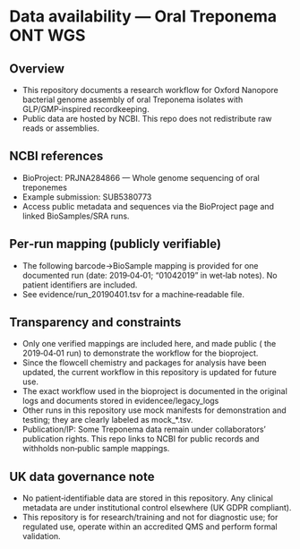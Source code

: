 
# Data availability — Oral Treponema ONT WGS

## Overview

- This repository documents a research workflow for Oxford Nanopore bacterial genome assembly of oral Treponema isolates with GLP/GMP‑inspired recordkeeping.
- Public data are hosted by NCBI. This repo does not redistribute raw reads or assemblies.

## NCBI references

- BioProject: PRJNA284866 — Whole genome sequencing of oral treponemes
- Example submission: SUB5380773
- Access public metadata and sequences via the BioProject page and linked BioSamples/SRA runs.

## Per‑run mapping (publicly verifiable)

- The following barcode→BioSample mapping is provided for one documented run (date: 2019‑04‑01; “01042019” in wet‑lab notes). No patient identifiers are included.
- See evidence/run_20190401.tsv for a machine‑readable file.

## Transparency and constraints

- Only one verified mappings are included here, and made public ( the 2019‑04‑01 run) to demonstrate the workflow for the bioproject.
- Since the flowcell chemistry and packages for analysis have been updated, the current workflow in this repository is updated for future use.
- The exact workflow used in the bioproject is documented in the original logs and documents stored in evidencee/legacy_logs
- Other runs in this repository use mock manifests for demonstration and testing; they are clearly labeled as mock_*.tsv.
- Publication/IP: Some Treponema data remain under collaborators’ publication rights. This repo links to NCBI for public records and withholds non‑public sample mappings.

## UK data governance note

- No patient‑identifiable data are stored in this repository. Any clinical metadata are under institutional control elsewhere (UK GDPR compliant).
- This repository is for research/training and not for diagnostic use; for regulated use, operate within an accredited QMS and perform formal validation.